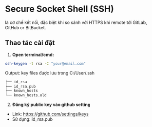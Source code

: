 
# Secure Socket Shell (SSH)
là cơ chế kết nối, đặc biệt khi so sánh với HTTPS khi remote tới GitLab, GitHub or BitBucket.

## Thao tác cài đặt
1. **Open terminal/cmd:**
```sh
ssh-keygen -t rsa -C "your@email.com"
```
Output: key files được lưu trong C:/User/.ssh
```sh
├── id_rsa
├── id_rsa.pub
├── known_hosts
└── known_hosts.old
```

2. **Đăng ký public key vào github setting**

* Link: https://github.com/settings/keys
* Sử dụng: id_rsa.pub